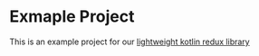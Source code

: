 # Exmaple Project
This is an example project for our [lightweight kotlin redux library](https://github.com/smoca-ag/lightweight-kotlin-redux)
